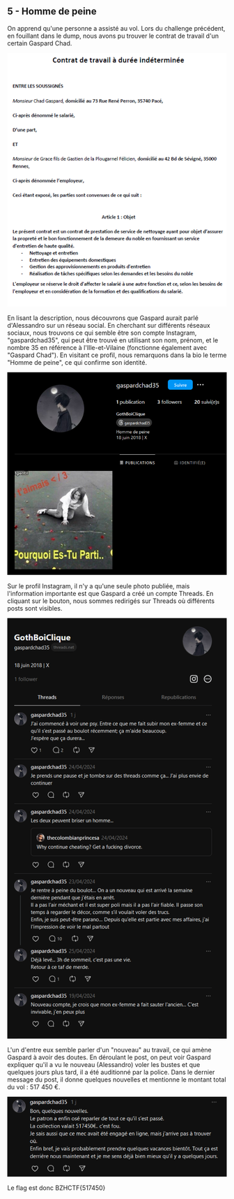 ## 5 - Homme de peine

On apprend qu'une personne a assisté au vol. Lors du challenge précédent, en fouillant dans le dump, nous avons pu trouver le contrat de travail d'un certain Gaspard Chad.

![](img/CDI_gaspard.png)

En lisant la description, nous découvrons que Gaspard aurait parlé d'Alessandro sur un réseau social. En cherchant sur différents réseaux sociaux, nous trouvons ce qui semble être son compte Instagram, "gaspardchad35", qui peut être trouvé en utilisant son nom, prénom, et le nombre 35 en référence à l'Ille-et-Vilaine (fonctionne également avec "Gaspard Chad"). En visitant ce profil, nous remarquons dans la bio le terme "Homme de peine", ce qui confirme son identité. 

![](img/instagram_gaspard.png)

Sur le profil Instagram, il n'y a qu'une seule photo publiée, mais l'information importante est que Gaspard a créé un compte Threads. En cliquant sur le bouton, nous sommes redirigés sur Threads où différents posts sont visibles. 

![](img/thread_gaspard.png)

L'un d'entre eux semble parler d'un "nouveau" au travail, ce qui amène Gaspard à avoir des doutes. En déroulant le post, on peut voir Gaspard expliquer qu'il a vu le nouveau (Alessandro) voler les bustes et que quelques jours plus tard, il a été auditionné par la police.
Dans le dernier message du post, il donne quelques nouvelles et mentionne le montant total du vol : 517 450 €. 

![](img/post_gaspard.png)

Le flag est donc BZHCTF{517450}
